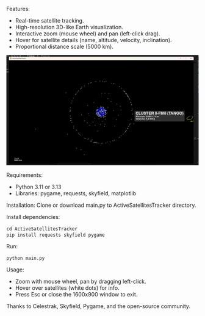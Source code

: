 Features:
- Real-time satellite tracking.
- High-resolution 3D-like Earth visualization.
- Interactive zoom (mouse wheel) and pan (left-click drag).
- Hover for satellite details (name, altitude, velocity, inclination).
- Proportional distance scale (5000 km).

![screenshot](screenshot.jpg)

 Requirements:
- Python 3.11 or 3.13
- Libraries: pygame, requests, skyfield, matplotlib 

Installation: Clone or download main.py to ActiveSatellitesTracker directory.

Install dependencies:

	cd ActiveSatellitesTracker
	pip install requests skyfield pygame

Run:

	python main.py

 Usage:
- Zoom with mouse wheel, pan by dragging left-click.
- Hover over satellites (white dots) for info.
- Press Esc or close the 1600x900 window to exit.

Thanks to Celestrak, Skyfield, Pygame, and the open-source community.
